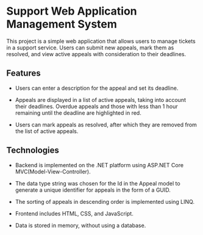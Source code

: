 # Support Web Application Management System

 

This project is a simple web application that allows users to manage tickets in a support service. Users can submit new appeals, mark them as resolved, and view active appeals with consideration to their deadlines.

 

## Features

 

- Users can enter a description for the appeal and set its deadline.

- Appeals are displayed in a list of active appeals, taking into account their deadlines. Overdue appeals and those with less than 1 hour remaining until the deadline are highlighted in red.

- Users can mark appeals as resolved, after which they are removed from the list of active appeals.

 

## Technologies

 

- Backend is implemented on the .NET platform using ASP.NET Core MVC(Model-View-Controller).

- The data type string was chosen for the Id in the Appeal model to generate a unique identifier for appeals in the form of a GUID.

- The sorting of appeals in descending order is implemented using LINQ.

- Frontend includes HTML, CSS, and JavaScript.

- Data is stored in memory, without using a database.
